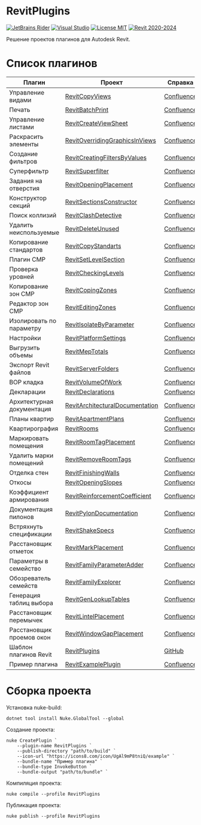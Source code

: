# RevitPlugins

[![JetBrains Rider](https://img.shields.io/badge/JetBrains-Rider-blue.svg)](https://www.jetbrains.com/pycharm)
[![Visual Studio](https://img.shields.io/badge/Visual_Studio-2022-blue.svg)](https://www.jetbrains.com/pycharm)
[![License MIT](https://img.shields.io/badge/License-MIT-blue.svg)](LICENSE.md)
[![Revit 2020-2024](https://img.shields.io/badge/Revit-2020--2024-blue.svg)](https://www.autodesk.com/products/revit/overview)

Решение проектов плагинов для Autodesk Revit.

# Список плагинов

| Плагин                     | Проект                                                                 | Справка                                                                 | Вкладка                                                    | Панель         |
|----------------------------|------------------------------------------------------------------------|-------------------------------------------------------------------------|------------------------------------------------------------|----------------|
| Управление видами          | [RevitCopyViews](src/RevitCopyViews)                                   | [Confluence](https://kb.a101.ru/pages/viewpage.action?pageId=67829994)  | [2D](https://github.com/dosymep/BIMExtensions)             | Виды           |
| Печать                     | [RevitBatchPrint](src/RevitBatchPrint)                                 | [Confluence](https://kb.a101.ru/pages/viewpage.action?pageId=67829996)  | [2D](https://github.com/dosymep/BIMExtensions)             | Листы          |
| Управление листами         | [RevitCreateViewSheet](src/RevitCreateViewSheet)                       | [Confluence](https://kb.a101.ru/pages/viewpage.action?pageId=67829996)  | [2D](https://github.com/dosymep/BIMExtensions)             | Листы          |
| Раскрасить элементы        | [RevitOverridingGraphicsInViews](src/RevitOverridingGraphicsInViews)   | [Confluence](https://kb.a101.ru/pages/viewpage.action?pageId=110560978) | [BIM](https://github.com/Bim4Everyone/BIMExtensions)       | Анализ         |
| Создание фильтров          | [RevitCreatingFiltersByValues](src/RevitCreatingFiltersByValues)       | [Confluence](https://kb.a101.ru/pages/viewpage.action?pageId=110560978) | [BIM](https://github.com/Bim4Everyone/BIMExtensions)       | Анализ         |
| Суперфильтр                | [RevitSuperfilter](src/RevitSuperfilter)                               | [Confluence](https://kb.a101.ru/pages/viewpage.action?pageId=67829991)  | [BIM](https://github.com/dosymep/BIMExtensions)            | Выборка        |
| Задания на отверстия       | [RevitOpeningPlacement](src/RevitOpeningPlacement)                     | [Confluence](https://kb.a101.ru/pages/viewpage.action?pageId=110562449) | [BIM](https://github.com/dosymep/BIMExtensions)            | Отверстия      |
| Конструктор секций         | [RevitSectionsConstructor](src/RevitSectionsConstructor)               | [Confluence](https://kb.a101.ru/pages/viewpage.action?pageId=134094948) | [BIM](https://github.com/Bim4Everyone/BIMExtensions)       | ОПП            |
| Поиск коллизий             | [RevitClashDetective](src/RevitClashDetective)                         | [Confluence](https://kb.a101.ru/pages/viewpage.action?pageId=67830002)  | [BIM](https://github.com/dosymep/BIMExtensions)            | Проверки       |
| Удалить неиспользуемые     | [RevitDeleteUnused](src/RevitDeleteUnused)                             | [Confluence](https://kb.a101.ru/pages/viewpage.action?pageId=67830008)  | [BIM](https://github.com/dosymep/BIMExtensions)            | Прочее         |
| Копирование стандартов     | [RevitCopyStandarts](src/RevitCopyStandarts)                           | [Confluence](https://kb.a101.ru/pages/viewpage.action?pageId=67846251)  | [BIM](https://github.com/dosymep/BIMExtensions)            | Прочее         |
| Плагин СМР                 | [RevitSetLevelSection](src/RevitSetLevelSection)                       | [Confluence](https://kb.a101.ru/pages/viewpage.action?pageId=67844245)  | [BIM](https://github.com/dosymep/BIMExtensions)            | СМР            |
| Проверка уровней           | [RevitCheckingLevels](src/RevitCheckingLevels)                         | [Confluence](https://kb.a101.ru/pages/viewpage.action?pageId=67844245)  | [BIM](https://github.com/dosymep/BIMExtensions)            | СМР            |
| Копирование зон СМР        | [RevitCopingZones](src/RevitCopingZones)                               | [Confluence](https://kb.a101.ru/pages/viewpage.action?pageId=67844245)  | [BIM](https://github.com/dosymep/BIMExtensions)            | СМР            |
| Редактор зон СМР           | [RevitEditingZones](src/RevitEditingZones)                             | [Confluence](https://kb.a101.ru/pages/viewpage.action?pageId=67844245)  | [BIM](https://github.com/Bim4Everyone/BIMExtensions)       | СМР            |
| Изолировать по параметру   | [RevitIsolateByParameter](src/RevitIsolateByParameter)                 | [Confluence](https://kb.a101.ru/pages/viewpage.action?pageId=67844245)  | [BIM](https://github.com/Bim4Everyone/BIMExtensions)       | СМР            |
| Настройки                  | [RevitPlatformSettings](src/RevitPlatformSettings)                     | [Confluence](https://kb.a101.ru/pages/viewpage.action?pageId=67829987)  | [BIM](https://github.com/dosymep/BIMExtensions)            | Установки      |
| Выгрузить объемы           | [RevitMepTotals](src/RevitMepTotals)                                   | [Confluence](https://kb.a101.ru/pages/viewpage.action?pageId=67830006)  | [BIM](https://github.com/dosymep/BIMExtensions)            | Экспорт        |
| Экспорт Revit файлов       | [RevitServerFolders](src/RevitServerFolders)                           | [Confluence](https://kb.a101.ru/pages/viewpage.action?pageId=67830006)  | [BIM](https://github.com/dosymep/BIMExtensions)            | Экспорт        |
| ВОР кладка                 | [RevitVolumeOfWork](src/RevitVolumeOfWork)                             | [Confluence](https://kb.a101.ru/pages/viewpage.action?pageId=110564557) | [АР](https://github.com/Bim4Everyone/ARExtensions)         | ВОР            |
| Декларации                 | [RevitDeclarations](src/RevitDeclarations)                             | [Confluence](https://kb.a101.ru/pages/viewpage.action?pageId=134087701) | [АР](https://github.com/Bim4Everyone/ARExtensions)         | Декларации     |
| Архитектурная документация | [RevitArchitecturalDocumentation](src/RevitArchitecturalDocumentation) | [Confluence](https://kb.a101.ru/pages/viewpage.action?pageId=124914407) | [АР](https://github.com/Bim4Everyone/ARExtensions)         | Документация   |
| Планы квартир              | [RevitApartmentPlans](src/RevitApartmentPlans)                         | [Confluence](https://kb.a101.ru/pages/viewpage.action?pageId=124914407) | [АР](https://github.com/Bim4Everyone/ARExtensions)         | Документация   |
| Квартирография             | [RevitRooms](src/RevitRooms)                                           | [Confluence](https://kb.a101.ru/pages/viewpage.action?pageId=67841778)  | [АР](https://github.com/dosymep/ARExtensions)              | Квартирография |
| Маркировать помещения      | [RevitRoomTagPlacement](src/RevitRoomTagPlacement)                     | [Confluence](https://kb.a101.ru/pages/viewpage.action?pageId=67841778)  | [АР](https://github.com/dosymep/ARExtensions)              | Квартирография |
| Удалить марки помещений    | [RevitRemoveRoomTags](src/RevitRemoveRoomTags)                         | [Confluence](https://kb.a101.ru/pages/viewpage.action?pageId=67841778)  | [АР](https://github.com/dosymep/ARExtensions)              | Прочее         |
| Отделка стен               | [RevitFinishingWalls](src/RevitFinishingWalls)                         | [Confluence](https://kb.a101.ru/pages/viewpage.action?pageId=134086800) | [АР](https://github.com/Bim4Everyone/ARExtensions)         | РД             |
| Откосы                     | [RevitOpeningSlopes](src/RevitOpeningSlopes)                           | [Confluence](https://kb.a101.ru/pages/viewpage.action?pageId=134086806) | [АР](https://github.com/Bim4Everyone/ARExtensions)         | РД             |
| Коэффициент армирования    | [RevitReinforcementCoefficient](src/RevitReinforcementCoefficient)     | [Confluence](https://kb.a101.ru/pages/viewpage.action?pageId=134086754) | [КР](https://github.com/dosymep/KRExtensions)              | ВОР            |
| Документация пилонов       | [RevitPylonDocumentation](src/RevitPylonDocumentation)                 | [Confluence](https://kb.a101.ru/pages/viewpage.action?pageId=110562599) | [КР](https://github.com/dosymep/KRExtensions)              | Документация   |
| Встряхнуть спецификации    | [RevitShakeSpecs](src/RevitShakeSpecs)                                 | [Confluence](https://kb.a101.ru/pages/viewpage.action?pageId=110562599) | [КР](https://github.com/dosymep/KRExtensions)              | Документация   |
| Расстановщик отметок       | [RevitMarkPlacement](src/RevitMarkPlacement)                           | [Confluence](https://kb.a101.ru/pages/viewpage.action?pageId=110563932) | [КР](https://github.com/dosymep/KRExtensions)              | Отметки        |
| Параметры в семейство      | [RevitFamilyParameterAdder](src/RevitFamilyParameterAdder)             | [Confluence](https://kb.a101.ru/pages/viewpage.action?pageId=110563791) | [КР](https://github.com/dosymep/KRExtensions)              | Параметры      |
| Обозреватель семейств      | [RevitFamilyExplorer](src/RevitFamilyExplorer)                         | [Confluence](https://kb.a101.ru/pages/viewpage.action?pageId=67829981)  | [Admin](https://github.com/dosymep/AdminExtensions)        | Доработка      |
| Генерация таблиц выбора    | [RevitGenLookupTables](src/RevitGenLookupTables)                       | [Confluence](https://kb.a101.ru/pages/viewpage.action?pageId=67829981)  | [Admin](https://github.com/dosymep/AdminExtensions)        | Доработка      |
| Расстановщик перемычек     | [RevitLintelPlacement](src/RevitLintelPlacement)                       | [Confluence](https://kb.a101.ru/pages/viewpage.action?pageId=67841780)  | [Admin](https://github.com/dosymep/AdminExtensions)        | Доработка      |
| Расстановщик проемов окон  | [RevitWindowGapPlacement](src/RevitWindowGapPlacement)                 | [Confluence](https://kb.a101.ru/pages/viewpage.action?pageId=67829981)  | [BIM](https://github.com/dosymep/BIMExtensions)            | ###            |
| Шаблон плагинов Revit      | [RevitPlugins](src/RevitPlugins)                                       | [GitHub](https://github.com/dosymep/RevitPluginTemplate)                | ###                                                        | ###            |
| Пример плагина             | [RevitExamplePlugin](src/RevitExamplePlugin)                           | [Confluence](https://kb.a101.ru/pages/viewpage.action?pageId=134094900) | [Example](https://github.com/Bim4Everyone/ExampleExtension)| Example        |

# Сборка проекта

Установка nuke-build:

```
dotnet tool install Nuke.GlobalTool --global
```

Создание проекта:

```
nuke CreatePlugin `
    --plugin-name RevitPlugins `
    --publish-directory "path/to/build" `
    --icon-url "https://icons8.com/icon/UgAl9mP8tniQ/example" `
    --bundle-name "Пример плагина" `
    --bundle-type InvokeButton `
    --bundle-output "path/to/bundle" `
```

Компиляция проекта:

```
nuke compile --profile RevitPlugins
```

Публикация проекта:

```
nuke publish --profile RevitPlugins
```
